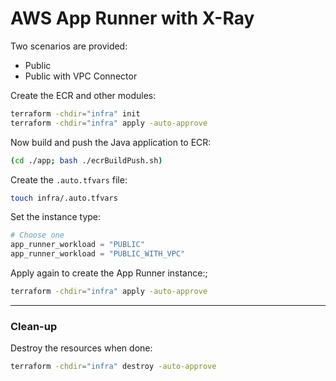 # AWS App Runner with X-Ray

Two scenarios are provided:
- Public
- Public with VPC Connector

Create the ECR and other modules:

```sh
terraform -chdir="infra" init
terraform -chdir="infra" apply -auto-approve
```

Now build and push the Java application to ECR:

```sh
(cd ./app; bash ./ecrBuildPush.sh)
```

Create the `.auto.tfvars` file:

```sh
touch infra/.auto.tfvars
```

Set the instance type:

```terraform
# Choose one
app_runner_workload = "PUBLIC"
app_runner_workload = "PUBLIC_WITH_VPC"
```

Apply again to create the App Runner instance:;

```sh
terraform -chdir="infra" apply -auto-approve
```

---

### Clean-up

Destroy the resources when done:

```sh
terraform -chdir="infra" destroy -auto-approve
```
